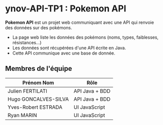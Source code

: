 # ynov-API-TP1 : Pokemon API

**Pokemon API** est un projet web communiquant avec une API qui renvoie des données sur des pokémons.
- La page web liste les données des pokémons (noms, types, faiblesses, résistances...)
- Les données sont récupérées d'une API écrite en Java.
- Cette API communique avec une base de donnée.

## Membres de l'équipe
| Prénom Nom                  | Rôle             |
|-----------------------------|------------------|
| Julien FERTILATI            | API Java + BDD   |
| Hugo GONCALVES-SILVA        | API Java + BDD   |
| Yves-Robert ESTRADA         | UI JavaScript    |
| Ryan MARIN                  | UI JavaScript    |